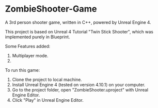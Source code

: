 # ZombieShooter-Game
A 3rd person shooter game, written in C++, powered by Unreal Engine 4.

This project is based on Unreal 4 Tutorial "Twin Stick Shooter", which was implemented purely in Blueprint.

Some Features added:
1. Multiplayer mode.
2. 

To run this game:
1. Clone the project to local machine.
2. Install Unreal Engine 4 (tested on version 4.10.1) on your computer.
3. Go to the project folder, open "ZombieShooter.uproject" with Unreal Engine Editor.
4. Click "Play" in Unreal Engine Editor.
